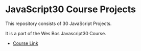 # JavaScript30 Course Projects

This repository consists of 30 JavaScript Projects.

It is a part of the Wes Bos Javascript30 Course.
- [Course Link](https://javascript30.com)






